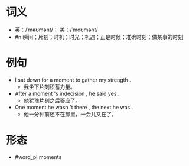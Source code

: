 # 词义
- 英：/ˈməʊmənt/； 美：/ˈmoʊmənt/
- #n 瞬间；片刻；时机；时光；机遇；正是时候；准确时刻；做某事的时刻
# 例句
- I sat down for a moment to gather my strength .
	- 我坐下片刻积蓄力量。
- After a moment 's indecision , he said yes .
	- 他犹豫片刻之后答应了。
- One moment he wasn 't there , the next he was .
	- 他一分钟前还不在那里，一会儿又在了。
# 形态
- #word_pl moments
